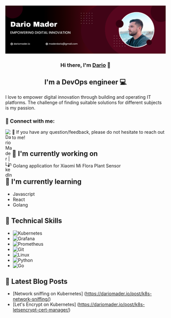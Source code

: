 <p align="center">
  <a href="https://dariomader.io" target="_blank" rel="noreferrer"><img src="https://github.com/darox/darox/blob/main/img/header.png?raw=true" alt="my banner"></a>
</p>

<h3 align="center">
Hi there, I'm <a href="https://dariomader.io" target="_blank" rel="noreferrer">Dario</a> 👋
</h3>

<h2 align="center">
I'm a DevOps engineer 💻
</h2>

I love to empower digital innovation through building and operating IT platforms. The challenge of finding suitable solutions for different subjects is my passion.

### 🤝 Connect with me:

<a href="https://www.linkedin.com/in/dario-mader-132077130/"><img align="left" src="https://img.shields.io/badge/linkedin-%230077B5.svg?style=for-the-badge&logo=linkedin&logoColor=white" alt="Dario Mader | LinkedIn" width="21px"/></a>

💬 If you have any question/feedback, please do not hesitate to reach out to me!

## 🔭 I'm currently working on

- Golang application for Xiaomi Mi Flora Plant Sensor

## 🌱 I'm currently learning

- Javascript
- React
- Golang

## 💼 Technical Skills

- ![Kubernetes](https://img.shields.io/badge/kubernetes-%23326ce5.svg?style=for-the-badge&logo=kubernetes&logoColor=white)
- ![Grafana](https://img.shields.io/badge/grafana-%23F46800.svg?style=for-the-badge&logo=grafana&logoColor=white)
- ![Prometheus](https://img.shields.io/badge/Prometheus-E6522C?style=for-the-badge&logo=Prometheus&logoColor=white)
- ![Git](https://img.shields.io/badge/git-%23F05033.svg?style=for-the-badge&logo=git&logoColor=white)
- ![Linux](https://img.shields.io/badge/Linux-FCC624?style=for-the-badge&logo=linux&logoColor=black)
- ![Python](https://img.shields.io/badge/python-3670A0?style=for-the-badge&logo=python&logoColor=ffdd54)
- ![Go](https://img.shields.io/badge/go-%2300ADD8.svg?style=for-the-badge&logo=go&logoColor=white)

## 📝 Latest Blog Posts

- [Network sniffing on Kubernetes] (https://dariomader.io/post/k8s-network-sniffing/)
- [Let's Encrypt on Kubernetes] (https://dariomader.io/post/k8s-letsencrypt-cert-manager/)
